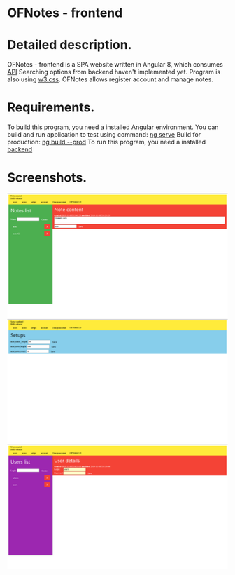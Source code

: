 # OFNotes - frontend
# Detailed description.
OFNotes - frontend is a SPA website written in Angular 8, which consumes [API](https://github.com/arkadiusz97/OFNotes) Searching options from backend haven't implemented yet.
Program is also using [w3.css](https://www.w3schools.com/w3css/).
OFNotes allows register account and manage notes.

# Requirements.
To build this program, you need a installed Angular environment. You can build and run application to test using command: [ng serve](https://angular.io/cli/serve) Build for production: [ng build --prod](https://angular.io/cli/build)
To run this program, you need a installed [backend](https://github.com/arkadiusz97/OFNotes)

# Screenshots.

![notes](https://github.com/arkadiusz97/OFNotes-frontend/blob/master/screenshots/notes.png)
![setups](https://github.com/arkadiusz97/OFNotes-frontend/blob/master/screenshots/setups.png)
![users](https://github.com/arkadiusz97/OFNotes-frontend/blob/master/screenshots/users.png)

